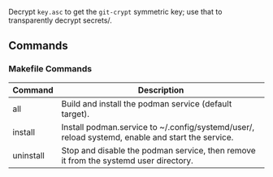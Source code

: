 Decrypt `key.asc` to get the `git-crypt` symmetric key; use that to transparently decrypt secrets/.

## Commands

### Makefile Commands

| Command   | Description                                                                                         |
| --------- | --------------------------------------------------------------------------------------------------- |
| all       | Build and install the podman service (default target).                                              |
| install   | Install podman.service to ~/.config/systemd/user/, reload systemd, enable and start the service.    |
| uninstall | Stop and disable the podman service, then remove it from the systemd user directory.                |
